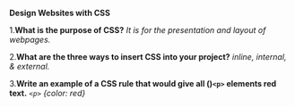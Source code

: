 **Design Websites with CSS**

1.**What is the purpose of CSS?** *It is for the presentation and layout of webpages.*

2.**What are the three ways to insert CSS into your project?** *inline, internal, & external.*

3.**Write an example of a CSS rule that would give all ()`<p>` elements red text.** *`<p>` {color: red}*